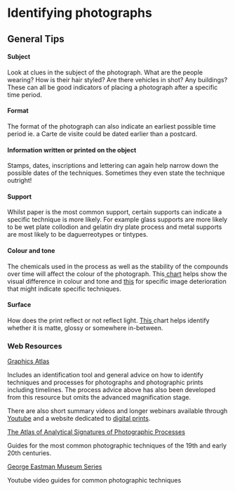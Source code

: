 # Identifying photographs

## General Tips

#### Subject

Look at clues in the subject of the photograph. What are the people wearing? How is their hair styled? Are there vehicles in shot? Any buildings? These can all be good indicators of placing a photograph after a specific time period. 

#### Format

The format of the photograph can also indicate an earliest possible time period ie. a Carte de visite could be dated earlier than a postcard. 

#### Information written or printed on the object

Stamps, dates, inscriptions and lettering can again help narrow down the possible dates of the techniques. Sometimes they even state the technique outright!

#### Support

Whilst paper is the most common support, certain supports can indicate a specific technique is more likely. For example glass supports are more likely to be wet plate collodion and gelatin dry plate process and metal supports are most likely to be daguerreotypes or tintypes. 

#### Colour and tone

The chemicals used in the process as well as the stability of the compounds over time will affect the colour of the photograph. This[ chart](http://www.graphicsatlas.org/media/pdfs/image_color.pdf) helps show the visual difference in colour and tone and [this](http://www.graphicsatlas.org/media/pdfs/image_deterioration.pdf) for specific image deterioration that might indicate specific techniques. 

#### Surface

How does the print reflect or not reflect light. [This ](http://www.graphicsatlas.org/media/pdfs/surface_sheen.pdf)chart helps identify whether it is matte, glossy or somewhere in-between. 

### Web Resources

[Graphics Atlas](http://www.graphicsatlas.org/)

Includes an identification tool and general advice on how to identify techniques and processes for photographs and photographic prints including timelines. The process advice above has also been developed from this resource but omits the advanced magnification stage. 

There are also short summary videos and longer webinars available through [Youtube](https://www.youtube.com/c/ImagePermanenceInstitute/videos) and a website dedicated to [digital prints](http://www.dp3project.org/identification). 

[The Atlas of Analytical Signatures of Photographic Processes](http://www.getty.edu/conservation/publications_resources/pdf_publications/atlas.html)

Guides for the most common photographic techniques of the 19th and early 20th centuries.

[George Eastman Museum Series ](https://www.youtube.com/playlist?list=PLH_FfjHEuvR5U0Ur8rB35fezQ1yZkShMk)

Youtube video guides for common photographic techniques

